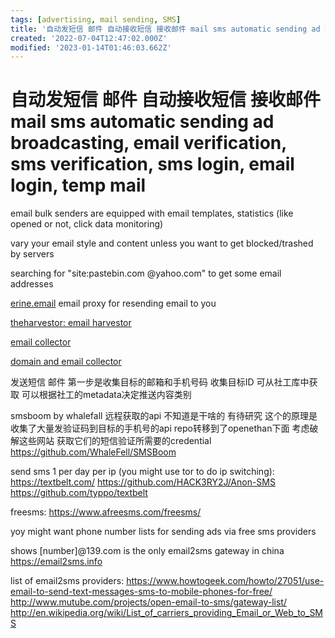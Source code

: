 ```yaml
---
tags: [advertising, mail sending, SMS]
title: '自动发短信 邮件 自动接收短信 接收邮件 mail sms automatic sending ad broadcasting, email verification, sms verification, sms login, email login, temp mail'
created: '2022-07-04T12:47:02.000Z'
modified: '2023-01-14T01:46:03.662Z'
---
```


# 自动发短信 邮件 自动接收短信 接收邮件 mail sms automatic sending ad broadcasting, email verification, sms verification, sms login, email login, temp mail

email bulk senders are equipped with email templates, statistics (like opened or not, click data monitoring)

vary your email style and content unless you want to get blocked/trashed by servers

searching for "site:pastebin.com @yahoo.com" to get some email addresses

[erine.email](https://erine.email) email proxy for resending email to you

[theharvestor: email harvestor](https://awesomeopensource.com/project/laramies/theHarvester)

[email collector](https://awesomeopensource.com/project/Taonn/EmailAll)

[domain and email collector](https://awesomeopensource.com/project/bit4woo/teemo)

发送短信 邮件 第一步是收集目标的邮箱和手机号码 收集目标ID 可从社工库中获取 可以根据社工的metadata决定推送内容类别

smsboom by whalefall 远程获取的api 不知道是干啥的 有待研究
这个的原理是收集了大量发验证码到目标的手机号的api
repo转移到了openethan下面
考虑破解这些网站 获取它们的短信验证所需要的credential
https://github.com/WhaleFell/SMSBoom

send sms 1 per day per ip (you might use tor to do ip switching):
https://textbelt.com/
https://github.com/HACK3RY2J/Anon-SMS
https://github.com/typpo/textbelt

freesms:
https://www.afreesms.com/freesms/

yoy might want phone number lists for sending ads via free sms providers

shows [number]@139.com is the only email2sms gateway in china
https://email2sms.info

list of email2sms providers:
https://www.howtogeek.com/howto/27051/use-email-to-send-text-messages-sms-to-mobile-phones-for-free/
http://www.mutube.com/projects/open-email-to-sms/gateway-list/
http://en.wikipedia.org/wiki/List_of_carriers_providing_Email_or_Web_to_SMS
